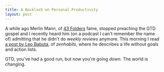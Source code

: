 ```yaml
---
title: A Backlash on Personal Productivity
layout: post
---
```


A while ago Merlin Mann, of [43 Folders](http://www.43folders.com/) fame, stopped preaching the GTD gospel and I recently heard him (on a podcast I can't remember the name of) admitting that he didn't do *weekly reviews* anymore. This morning I read [a post by Leo Babuta](http://zenhabits.net/no-goal/), of *zenhabits*, where he describes a life without goals and action lists.

GTD, you've had a good run, but now you're going *down*. The world is changing.